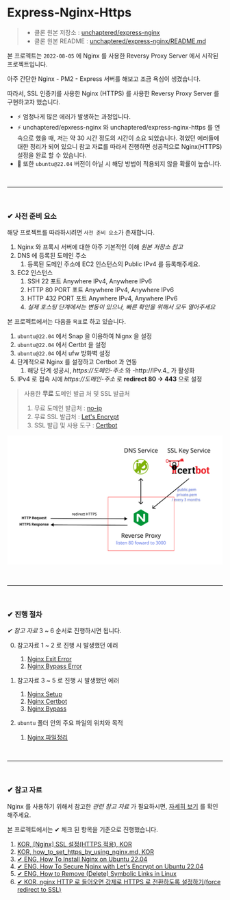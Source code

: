 # Express-Nginx-Https

> - 클론 원본 저장소 : [unchaptered/express-nginx](https://github.com/unchaptered/express-nginx)
> - 클론 원본 README : [unchaptered/express-nginx/README.md](./origin/README.md)

본 프로젝트는 `2022-08-05` 에 Nginx 를 사용한 Reversy Proxy Server 에서 시작된 프로젝트입니다.

아주 간단한 Nginx - PM2 - Express 서버를 해보고 조금 욕심이 생겼습니다.

따라서, SSL 인증키를 사용한 Nginx (HTTPS) 를 사용한 Reversy Proxy Server 를 구현하고자 했습니다.

- ⚡ 엄청나게 많은 에러가 발생하는 과정입니다.
- ⚡ unchaptered/epxress-nginx 와 unchaptered/express-nginx-https 를 연속으로 했을 때, 저는 약 30 시간 정도의 시간이 소요 되었습니다. 겪었던 에러들에 대한 정리가 되어 있으니 참고 자료를 따라서 진행하면 성공적으로 Nginx(HTTPS) 설정을 완료 할 수 있습니다.
- 🤔 또한 `ubuntu@22.04` 버전이 아닐 시 해당 방법이 적용되지 않을 확률이 높습니다.

<br>
<hr>
<br>

### ✔ 사전 준비 요소

해당 프로젝트를 따라하시려면 `사전 준비 요소`가 존재합니다.

1. Nginx 와 프록시 서버에 대한 아주 기본적인 이해 _원본 저장소 참고_
2. DNS 에 등록된 도메인 주소
    1. 등록된 도메인 주소에 EC2 인스턴스의 Public IPv4 를 등록해주세요.
3. EC2 인스턴스
    1. SSH 22 포트 Anywhere IPv4, Anywhere IPv6
    2. HTTP 80 PORT 포트 Anywhere IPv4, Anywhere IPv6
    3. HTTP 432 PORT 포트 Anywhere IPv4, Anywhere IPv6
    4. _실제 호스팅 단계에서는 변동이 있으나, 빠른 확인을 위해서 모두 열어주세요_

본 프로젝트에서는 다음을 `목표`로 하고 있습니다.

1. `ubuntu@22.04` 에서 Snap 을 이용하여 Nignx 을 설정
2. `ubuntu@22.04` 에서 Certbt 을 설정
3. `ubuntu@22.04` 에서 ufw 방화벽 설정
4. 단계적으로 Nginx 를 설정하고 Certbot 과 연동
    1. 해당 단계 성공시, _https://도메인-주소_ 와 -http://IPv.4_ 가 활성화
5. IPv4 로 접속 시에 _https://도메인-주소_ 로 **redirect 80 -> 443** 으로 설정

> 사용한 **무료** 도메인 발급 처 및 SSL 발급처
>
> 1. 무료 도메인 발급처 : [no-ip](https://www.noip.com/login?ref_url=console)
> 2. 무료 SSL 발급처 : [Let's Encrypt](https://letsencrypt.org/ko/)
> 3. SSL 발급 및 사용 도구 : [Certbot](https://certbot.eff.org/)

<p align="center"><img src="./Logic.png" style="width:600px;"></p>

<br>
<hr>
<br>

### ✔ 진행 절차

_✔ 참고 자료_ 3 ~ 6 순서로 진행하시면 됩니다.

0. 참고자료 1 ~ 2 로 진행 시 발생했던 에러
    1. [Nginx Exit Error ](./error/1.nginx.exit.error.md)
    2. [Nginx Bypass Error](./error/2.nginx.bypass.error.md)

1. 참고자료 3 ~ 5 로 진행 시 발생했던 에러
    1. [Nginx Setup](./error/3.nginx.setup.md)
    2. [Nginx Certbot](./error/4.nginx.curtbot.md)
    3. [Nginx Bypass](./error/5.nginx.bypass.md)

2. `ubuntu` 폴더 안의 주요 파일의 위치와 목적
    1. [Nginx 파일정리](./docs/nginx%20%ED%8C%8C%EC%9D%BC%EC%A0%95%EB%A6%AC.md)

<br>
<hr>
<br>

### ✔ 참고 자료

Nginx 를 사용하기 위해서 참고한 _관련 참고 자료_ 가 필요하시면, [자세히 보기](./origin/README.md) 를 확인해주세요.

본 프로젝트에서는 ✔ 체크 된 항목을 기준으로 진행했습니다.

1. [KOR, [Nginx] SSL 설정(HTTPS 적용), KOR](https://narup.tistory.com/240#--%--nginx-conf)
2. [KOR, how_to_set_https_by_using_nginx.md, KOR](https://gist.github.com/woorim960/dda0bc85599f61a025bb8ac471dfaf7a)
3. [✔ ENG, How To Install Nginx on Ubuntu 22.04](https://www.digitalocean.com/community/tutorials/how-to-install-nginx-on-ubuntu-22-04#step-5-%E2%80%93-setting-up-server-blocks-(recommended))
4. [✔ ENG, How To Secure Nginx with Let's Encrypt on Ubuntu 22.04](https://www.digitalocean.com/community/tutorials/how-to-secure-nginx-with-let-s-encrypt-on-ubuntu-22-04)
5. [✔ ENG, How to Remove (Delete) Symbolic Links in Linux](https://linuxize.com/post/how-to-remove-symbolic-links-in-linux/#:~:text=To%20remove%20a%20symbolic%20link,the%20symlink%20as%20an%20argument.)
6. [✔ KOR, nginx HTTP 로 들어오면 강제로 HTTPS 로 전환하도록 설정하기(force redirect to SSL)](https://www.lesstif.com/system-admin/nginx-http-https-force-redirect-to-ssl-113344694.html)